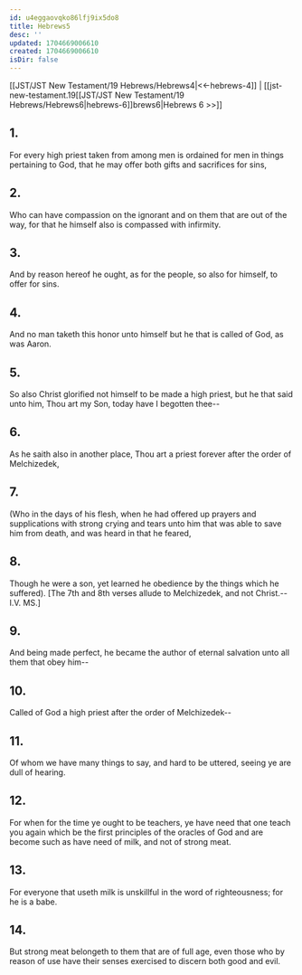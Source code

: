 ```yaml
---
id: u4eggaovqko86lfj9ix5do8
title: Hebrews5
desc: ''
updated: 1704669006610
created: 1704669006610
isDir: false
---
```

[[JST/JST New Testament/19 Hebrews/Hebrews4|<<-hebrews-4]] | [[jst-new-testament.19[[JST/JST New Testament/19 Hebrews/Hebrews6|hebrews-6]]brews6|Hebrews 6 >>]]
## 1.
For every high priest taken from among men is ordained for men in things pertaining to God, that he may offer both gifts and sacrifices for sins,
## 2.
Who can have compassion on the ignorant and on them that are out of the way, for that he himself also is compassed with infirmity.
## 3.
And by reason hereof he ought, as for the people, so also for himself, to offer for sins.
## 4.
And no man taketh this honor unto himself but he that is called of God, as was Aaron.
## 5.
So also Christ glorified not himself to be made a high priest, but he that said unto him, Thou art my Son, today have I begotten thee\--
## 6.
As he saith also in another place, Thou art a priest forever after the order of Melchizedek,
## 7.
(Who in the days of his flesh, when he had offered up prayers and supplications with strong crying and tears unto him that was able to save him from death, and was heard in that he feared,
## 8.
Though he were a son, yet learned he obedience by the things which he suffered). \[The 7th and 8th verses allude to Melchizedek, and not Christ.\--I.V. MS.\]
## 9.
And being made perfect, he became the author of eternal salvation unto all them that obey him\--
## 10.
Called of God a high priest after the order of Melchizedek\--
## 11.
Of whom we have many things to say, and hard to be uttered, seeing ye are dull of hearing.
## 12.
For when for the time ye ought to be teachers, ye have need that one teach you again which be the first principles of the oracles of God and are become such as have need of milk, and not of strong meat.
## 13.
For everyone that useth milk is unskillful in the word of righteousness; for he is a babe.
## 14.
But strong meat belongeth to them that are of full age, even those who by reason of use have their senses exercised to discern both good and evil.

